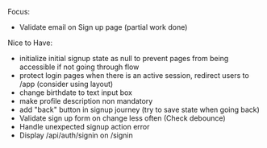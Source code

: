 Focus:

- Validate email on Sign up page (partial work done)

Nice to Have:

- initialize initial signup state as null to prevent pages from being accessible if not going through flow
- protect login pages when there is an active session, redirect users to /app (consider using layout)
- change birthdate to text input box
- make profile description non mandatory
- add "back" button in signup journey (try to save state when going back)
- Validate sign up form on change less often (Check debounce)
- Handle unexpected signup action error
- Display /api/auth/signin on /signin
